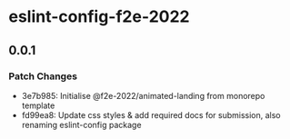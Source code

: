 # eslint-config-f2e-2022

## 0.0.1

### Patch Changes

- 3e7b985: Initialise @f2e-2022/animated-landing from monorepo template
- fd99ea8: Update css styles & add required docs for submission, also renaming eslint-config package
